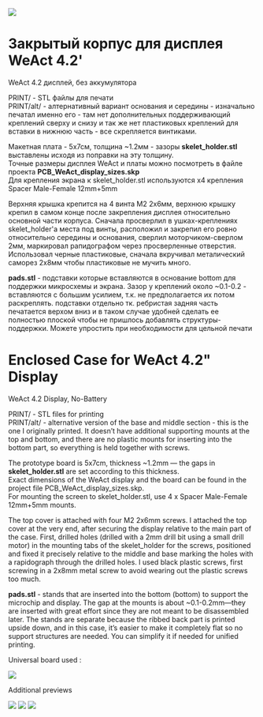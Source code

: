 
<img src="https://github.com/NC22/Volna42BW-Cases/blob/main/weact/img/preview2.jpg?raw=true">



# Закрытый корпус для дисплея WeAct 4.2'

WeAct 4.2 дисплей, без аккумулятора    

PRINT/ - STL файлы для печати  
PRINT/alt/ - алтернативный вариант основания и середины - изначально печатал именно его - там нет дополнительных поддерживающий креплений сверху и снизу и так же нет пластиковых креплений для вставки в нижнюю часть - все скрепляется винтиками.  

Макетная плата - 5х7см, толщина ~1.2мм - зазоры **skelet_holder.stl** выставлены исходя из поправки на эту толщину.  
Точные размеры дисплея WeAct и платы можно посмотреть в файле проекта **PCB_WeAct_display_sizes.skp**  
Для крепления экрана к skelet_holder.stl используются x4 крепления Spacer Male-Female 12mm+5mm  

Верхняя крышка крепится на 4 винта M2 2x6мм, верхнюю крышку крепил в самом конце после закрепления дисплея относительно основной части корпуса. Сначала просверлил в ушках-креплениях skelet_holder'a места под винты, расположил и закрепил его ровно относительно середины и основания, сверлил моторчиком-сверлом 2мм, маркировал рапидографом через просверленные отверстия. Использовал черные пластиковые, сначала вкручивал металический саморез 2x8мм чтобы пластиковые не мучить много.
  
**pads.stl** - подставки которые вставляются в основание bottom для поддержки микросхемы и экрана. Зазор у креплений около ~0.1-0.2 - вставляются c большим усилием, т.к. не предполагается их потом раскреплять.
подставки отдельно тк. ребристая задняя часть печатается верхом вниз и в таком случае удобней сделать ее полностью плоской чтобы не пришлось добавлять структуры-поддержки. Можете упростить при необходимости для цельной печати

# Enclosed Case for WeAct 4.2" Display

WeAct 4.2 Display, No-Battery  

PRINT/ - STL files for printing  
PRINT/alt/ - alternative version of the base and middle section - this is the one I originally printed. It doesn’t have additional supporting mounts at the top and bottom, and there are no plastic mounts for inserting into the bottom part, so everything is held together with screws.  

The prototype board is 5x7cm, thickness ~1.2mm — the gaps in **skelet_holder.stl** are set according to this thickness.  
Exact dimensions of the WeAct display and the board can be found in the project file PCB_WeAct_display_sizes.skp.  
For mounting the screen to skelet_holder.stl, use 4 x Spacer Male-Female 12mm+5mm mounts.  

The top cover is attached with four M2 2x6mm screws. I attached the top cover at the very end, after securing the display relative to the main part of the case.
First, drilled holes (drilled with a 2mm drill bit using a small drill motor) in the mounting tabs of the skelet_holder for the screws, positioned and fixed it precisely relative to the middle and base marking the holes with a rapidograph through the drilled holes. I used black plastic screws, first screwing in a 2x8mm metal screw to avoid wearing out the plastic screws too much.  
  
**pads.stl** - stands that are inserted into the bottom (bottom) to support the microchip and display. The gap at the mounts is about ~0.1-0.2mm—they are inserted with great effort since they are not meant to be disassembled later. The stands are separate because the ribbed back part is printed upside down, and in this case, it’s easier to make it completely flat so no support structures are needed. You can simplify it if needed for unified printing.

Universal board used :  

<img src="https://github.com/NC22/Volna42BW-Cases/blob/main/weact/img/preview.jpg?raw=true">

Additional previews  

<img src="https://github.com/NC22/Volna42BW-Cases/blob/main/weact/img/preview.jpg?raw=true">

<img src="https://github.com/NC22/Volna42BW-Cases/blob/main/weact/img/preview_back.jpg?raw=true">

<img src="https://github.com/NC22/Volna42BW-Cases/blob/main/weact/img/preview_port.jpg?raw=true">